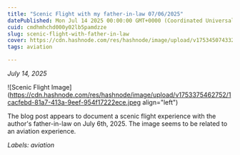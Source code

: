 ```yaml
---
title: "Scenic Flight with my father-in-law 07/06/2025"
datePublished: Mon Jul 14 2025 00:00:00 GMT+0000 (Coordinated Universal Time)
cuid: cmdhmhchd000y02lb5pamdzze
slug: scenic-flight-with-father-in-law
cover: https://cdn.hashnode.com/res/hashnode/image/upload/v1753450743324/79c1eeca-1893-4d80-a899-1417e7d3765d.jpeg
tags: aviation

---
```


*July 14, 2025*

![Scenic Flight Image](https://cdn.hashnode.com/res/hashnode/image/upload/v1753375462752/1cacfebd-81a7-413a-9eef-954f17222ece.jpeg align="left")

The blog post appears to document a scenic flight experience with the author's father-in-law on July 6th, 2025. The image seems to be related to an aviation experience.

*Labels: aviation*